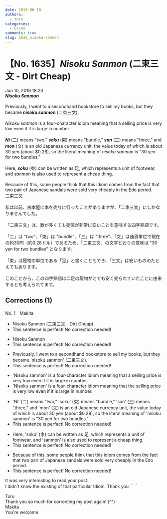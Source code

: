 ```yaml
---
date: 2019-06-10
authors:
  - toru
categories:
  - Essay
comments: true
slug: 1635_nisoku-sanmon
---
```


# 【No. 1635】<strong><em>Nisoku Sanmon</strong></em> (二束三文 - Dirt Cheap)
<div class="date">Jun 10, 2019 18:20</div>
<div id="post"><div id="body_show_ori">
<strong><em>Nisoku Sanmon</strong></em><br/><br/>Previously, I went to a secondhand bookstore to sell my books, but they became <strong><em>nisoku sanmon</em></strong> (二束三文).<br/><br/><em>Nisoku sanmon</em> is a four-character idiom meaning that a selling price is very low even if it is large in number.<br/><br/><strong><em>Ni</em></strong> (二) means "two," <strong><em>soku</em></strong> (束) means "bundle," <strong><em>san</em></strong> (三) means "three," and <strong><em>mon</em></strong> (文) is an old Japanese currency unit, the value today of which is about 30 yen (about $0.28), so the literal meaning of <em>nisoku sanmon</em> is "30 yen for two bundles."<br/><br/>Here, <strong><em>soku</em></strong> (束) can be written as 足, which represents a unit of footwear, and <em>sanmon</em> is also used to represent a cheap thing.<br/><br/>Because of this, some people think that this idiom comes from the fact that two pair of Japanese sandals were sold very cheaply in the Edo period.
</div></div>

<!-- more -->

<div id="post_ja"><div id="body_show_mo">
二束三文<br/><br/>私は以前、古本屋に本を売りに行ったことがありますが、「二束三文」にしかなりませんでした。<br/><br/>「二束三文」は、数が多くても売値が非常に安いことを意味する四字熟語です。<br/><br/>「二」は "two"、「束」は "bundle"、「三」は "three"、「文」は通貨単位で現在の約30円（約0.28ドル）であるため、「二束三文」の文字どおりの意味は "30 yen for two bundles" となります。<br/><br/>「束」は履物の単位である「足」と書くこともでき、「三文」は安いもののたとえでもあります。<br/><br/>このことから、この四字熟語は二足の履物がとても安く売られていたことに由来するとも考えられてます。
</div></div>

## Corrections (1)
<div id="block"><div class="first_name"> No. 1　<span class="just_name">Makita</span></div><div id="block2">
<ul class="correction_field">
<li class="incorrect">Nisoku Sanmon (二束三文 - Dirt Cheap)</li>
<li class="corrected perfect">This sentence is perfect! No correction needed!</li>
</ul>
<ul class="correction_field">
<li class="incorrect">Nisoku Sanmon</li>
<li class="corrected perfect">This sentence is perfect! No correction needed!</li>
</ul>
<ul class="correction_field">
<li class="incorrect">Previously, I went to a secondhand bookstore to sell my books, but they became 'nisoku sanmon' (二束三文).</li>
<li class="corrected perfect">This sentence is perfect! No correction needed!</li>
</ul>
<ul class="correction_field">
<li class="incorrect">'Nisoku sanmon' is a four-character idiom meaning that a selling price is very low even if it is large in number.</li>
<li class="corrected correct">
'Nisoku sanmon' is a four-character idiom meaning that <span class="f_red">the</span> selling price is very low even if it is large in number.
</li>
</ul>
<ul class="correction_field">
<li class="incorrect">'Ni' (二) means "two," 'soku' (束) means "bundle," 'san' (三) means "three," and 'mon' (文) is an old Japanese currency unit, the value today of which is about 30 yen (about $0.28), so the literal meaning of 'nisoku sanmon' is "30 yen for two bundles."</li>
<li class="corrected perfect">This sentence is perfect! No correction needed!</li>
</ul>
<ul class="correction_field">
<li class="incorrect">Here, 'soku' (束) can be written as 足, which represents a unit of footwear, and 'sanmon' is also used to represent a cheap thing.</li>
<li class="corrected perfect">This sentence is perfect! No correction needed!</li>
</ul>
<ul class="correction_field">
<li class="incorrect">Because of this, some people think that this idiom comes from the fact that two pair of Japanese sandals were sold very cheaply in the Edo period.</li>
<li class="corrected perfect">This sentence is perfect! No correction needed!</li>
</ul>
<p class="comment_small">
 It was very interesting to read your post.
 <br/>
 I didn't know the existing of that particular Idiom. Thank you ＾＾
</p>

</div><div class="name"><span class="just_name">Toru</span><br>
Thank you so much for correcting my post again! (^^)
</div>
<div class="name"><span class="just_name">Makita</span><br>
You're welcome
</div>
</div>
